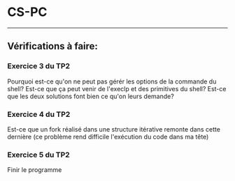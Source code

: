 # CS-PC
***
## Vérifications à faire:
### Exercice 3 du TP2
Pourquoi est-ce qu'on ne peut pas gérér les options de la commande du shell? Est-ce que ça peut venir de l'execlp et des primitives du shell? Est-ce que les deux solutions font bien ce qu'on leurs demande?
### Exercice 4 du TP2
Est-ce que un fork réalisé dans une structure itérative remonte dans cette dernière (ce problème rend difficile l'exécution du code dans ma tête)
### Exercice 5 du TP2
Finir le programme
